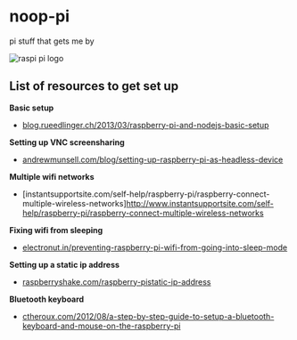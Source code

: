 # noop-pi

pi stuff that gets me by

  
![raspi pi logo](http://f.cl.ly/items/3P3Y2t2N3M141A0x1C2I/Raspi_Colour_R_small.png)

## List of resources to get set up

**Basic setup**
+ [blog.rueedlinger.ch/2013/03/raspberry-pi-and-nodejs-basic-setup](http://blog.rueedlinger.ch/2013/03/raspberry-pi-and-nodejs-basic-setup/)

**Setting up VNC screensharing**
+ [andrewmunsell.com/blog/setting-up-raspberry-pi-as-headless-device](http://www.andrewmunsell.com/blog/setting-up-raspberry-pi-as-headless-device)

**Multiple wifi networks**
+ [instantsupportsite.com/self-help/raspberry-pi/raspberry-connect-multiple-wireless-networks]http://www.instantsupportsite.com/self-help/raspberry-pi/raspberry-connect-multiple-wireless-networks

**Fixing wifi from sleeping**
+ [electronut.in/preventing-raspberry-pi-wifi-from-going-into-sleep-mode](http://electronut.in/preventing-raspberry-pi-wifi-from-going-into-sleep-mode)

**Setting up a static ip address**
+ [raspberryshake.com/raspberry-pistatic-ip-address](http://www.raspberryshake.com/raspberry-pistatic-ip-address)

**Bluetooth keyboard**
+ [ctheroux.com/2012/08/a-step-by-step-guide-to-setup-a-bluetooth-keyboard-and-mouse-on-the-raspberry-pi](http://www.ctheroux.com/2012/08/a-step-by-step-guide-to-setup-a-bluetooth-keyboard-and-mouse-on-the-raspberry-pi)